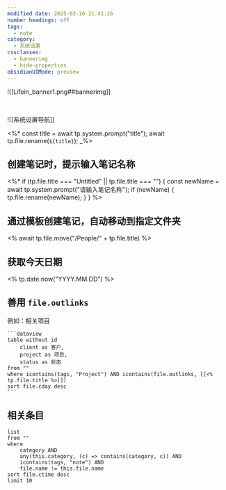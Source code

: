```yaml
---
modified date: 2025-03-16 21:41:16
number headings: off
tags:
  - note
category:
  - 系统设置
cssclasses:
  - bannerimg
  - hide-properties
obsidianUIMode: preview
---
```

![[Lifein_banner1.png##bannerimg]]

<br>

![[系统设置导航]]

<%*
const title = await tp.system.prompt("title");
await tp.file.rename(`${title}`);
_%>

## 创建笔记时，提示输入笔记名称
<%*
if (tp.file.title === "Untitled" || tp.file.title === "") {
    const newName = await tp.system.prompt("请输入笔记名称");
    if (newName) {
        tp.file.rename(newName);
    }
}
 %>

## 通过模板创建笔记，自动移动到指定文件夹
<% await tp.file.move("/People/" + tp.file.title) %>

## 获取今天日期
  <% tp.date.now("YYYY.MM.DD") %>
  
## 善用 `file.outlinks`
例如：相关项目
````
```dataview
table without id
	client as 客户,
	project as 项目,
	status as 状态
from ""
where icontains(tags, "Project") AND icontains(file.outlinks, [[<% tp.file.title %>]])
sort file.cday desc
```
````

## 相关条目
```dataview
list
from ""
where 
    category AND
    any(this.category, (c) => contains(category, c)) AND
    icontains(tags, "note") AND
    file.name != this.file.name
sort file.ctime desc
limit 10
```